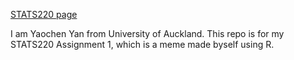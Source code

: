 [STATS220 page](https://github.com/dailymomo/stats220)

I am Yaochen Yan from University of Auckland.
This repo is for my STATS220 Assignment 1, which is a meme made byself using R.
